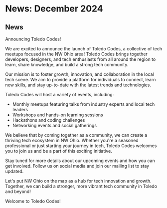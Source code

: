 # News: December 2024

## News

Announcing Toledo Codes!

We are excited to announce the launch of Toledo Codes, a collective of tech meetups focused in the NW Ohio area! Toledo Codes brings together developers, designers, and tech enthusiasts from all around the region to learn, share knowledge, and build a strong tech community.

Our mission is to foster growth, innovation, and collaboration in the local tech scene. We aim to provide a platform for individuals to connect, learn new skills, and stay up-to-date with the latest trends and technologies.

Toledo Codes will host a variety of events, including:

- Monthly meetups featuring talks from industry experts and local tech leaders
- Workshops and hands-on learning sessions
- Hackathons and coding challenges
- Networking events and social gatherings

We believe that by coming together as a community, we can create a thriving tech ecosystem in NW Ohio. Whether you're a seasoned professional or just starting your journey in tech, Toledo Codes welcomes you to join us and be a part of this exciting initiative.

Stay tuned for more details about our upcoming events and how you can get involved. Follow us on social media and join our mailing list to stay updated.

Let's put NW Ohio on the map as a hub for tech innovation and growth. Together, we can build a stronger, more vibrant tech community in Toledo and beyond!

Welcome to Toledo Codes!
